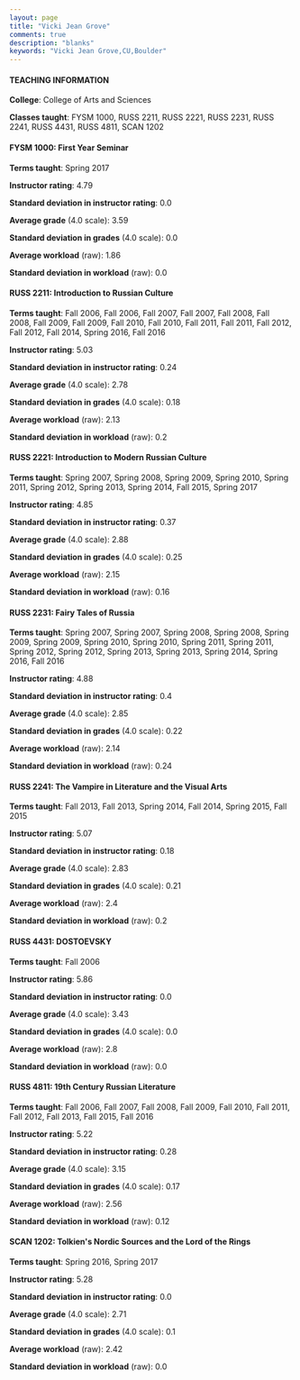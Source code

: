 ```yaml
---
layout: page
title: "Vicki Jean Grove" 
comments: true
description: "blanks"
keywords: "Vicki Jean Grove,CU,Boulder"
---
```

<head>
<script src="https://ajax.googleapis.com/ajax/libs/jquery/2.1.3/jquery.min.js"></script>
<script src="https://dl.dropboxusercontent.com/s/pc42nxpaw1ea4o9/highcharts.js?dl=0"></script>
<!-- <script src="../assets/js/highcharts.js"></script> -->
<style type="text/css">@font-face {
	font-family: "Bebas Neue";
	src: url(https://www.filehosting.org/file/details/544349/BebasNeue Regular.otf) format("opentype");
	}
	h1.Bebas { 
		font-family: "Bebas Neue", Verdana, Tahoma;
	}
</style>
</head>
	   
#### TEACHING INFORMATION

**College**: College of Arts and Sciences

**Classes taught**: FYSM 1000, RUSS 2211, RUSS 2221, RUSS 2231, RUSS 2241, RUSS 4431, RUSS 4811, SCAN 1202

#### FYSM 1000: First Year Seminar

**Terms taught**: Spring 2017

**Instructor rating**: 4.79

**Standard deviation in instructor rating**: 0.0

**Average grade** (4.0 scale): 3.59

**Standard deviation in grades** (4.0 scale): 0.0

**Average workload** (raw): 1.86

**Standard deviation in workload** (raw): 0.0

#### RUSS 2211: Introduction to Russian Culture

**Terms taught**: Fall 2006, Fall 2006, Fall 2007, Fall 2007, Fall 2008, Fall 2008, Fall 2009, Fall 2009, Fall 2010, Fall 2010, Fall 2011, Fall 2011, Fall 2012, Fall 2012, Fall 2014, Spring 2016, Fall 2016

**Instructor rating**: 5.03

**Standard deviation in instructor rating**: 0.24

**Average grade** (4.0 scale): 2.78

**Standard deviation in grades** (4.0 scale): 0.18

**Average workload** (raw): 2.13

**Standard deviation in workload** (raw): 0.2

#### RUSS 2221: Introduction to Modern Russian Culture

**Terms taught**: Spring 2007, Spring 2008, Spring 2009, Spring 2010, Spring 2011, Spring 2012, Spring 2013, Spring 2014, Fall 2015, Spring 2017

**Instructor rating**: 4.85

**Standard deviation in instructor rating**: 0.37

**Average grade** (4.0 scale): 2.88

**Standard deviation in grades** (4.0 scale): 0.25

**Average workload** (raw): 2.15

**Standard deviation in workload** (raw): 0.16

#### RUSS 2231: Fairy Tales of Russia

**Terms taught**: Spring 2007, Spring 2007, Spring 2008, Spring 2008, Spring 2009, Spring 2009, Spring 2010, Spring 2010, Spring 2011, Spring 2011, Spring 2012, Spring 2012, Spring 2013, Spring 2013, Spring 2014, Spring 2016, Fall 2016

**Instructor rating**: 4.88

**Standard deviation in instructor rating**: 0.4

**Average grade** (4.0 scale): 2.85

**Standard deviation in grades** (4.0 scale): 0.22

**Average workload** (raw): 2.14

**Standard deviation in workload** (raw): 0.24

#### RUSS 2241: The Vampire in Literature and the Visual Arts

**Terms taught**: Fall 2013, Fall 2013, Spring 2014, Fall 2014, Spring 2015, Fall 2015

**Instructor rating**: 5.07

**Standard deviation in instructor rating**: 0.18

**Average grade** (4.0 scale): 2.83

**Standard deviation in grades** (4.0 scale): 0.21

**Average workload** (raw): 2.4

**Standard deviation in workload** (raw): 0.2

#### RUSS 4431: DOSTOEVSKY

**Terms taught**: Fall 2006

**Instructor rating**: 5.86

**Standard deviation in instructor rating**: 0.0

**Average grade** (4.0 scale): 3.43

**Standard deviation in grades** (4.0 scale): 0.0

**Average workload** (raw): 2.8

**Standard deviation in workload** (raw): 0.0

#### RUSS 4811: 19th Century Russian Literature

**Terms taught**: Fall 2006, Fall 2007, Fall 2008, Fall 2009, Fall 2010, Fall 2011, Fall 2012, Fall 2013, Fall 2015, Fall 2016

**Instructor rating**: 5.22

**Standard deviation in instructor rating**: 0.28

**Average grade** (4.0 scale): 3.15

**Standard deviation in grades** (4.0 scale): 0.17

**Average workload** (raw): 2.56

**Standard deviation in workload** (raw): 0.12

#### SCAN 1202: Tolkien's Nordic Sources and the Lord of the Rings

**Terms taught**: Spring 2016, Spring 2017

**Instructor rating**: 5.28

**Standard deviation in instructor rating**: 0.0

**Average grade** (4.0 scale): 2.71

**Standard deviation in grades** (4.0 scale): 0.1

**Average workload** (raw): 2.42

**Standard deviation in workload** (raw): 0.0

